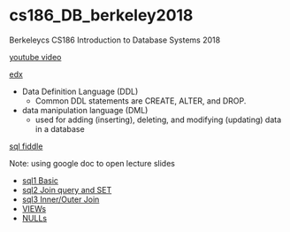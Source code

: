# cs186_DB_berkeley2018
Berkeleycs CS186  Introduction to Database Systems 2018

[youtube video](https://www.youtube.com/user/CS186Berkeley/playlists)

[edx](https://edge.edx.org/courses/course-v1:BerkeleyX+CS186+2018_SP/course/)

- Data Definition Language (DDL) 
    - Common DDL statements are CREATE, ALTER, and DROP.
- data manipulation language (DML) 
    - used for adding (inserting), deleting, and modifying (updating) data in a database

[sql fiddle](http://www.sqlfiddle.com/#!15)


Note: using google doc to open lecture slides

- [sql1 Basic](sql1.md)
- [sql2 Join query and SET](sql2.md)
- [sql3 Inner/Outer Join](sql3.md)
- [VIEWs](sql_view.md)
- [NULLs](sql_null.md)


